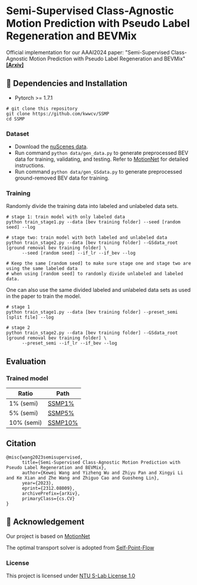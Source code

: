 # Semi-Supervised Class-Agnostic Motion Prediction with Pseudo Label Regeneration and BEVMix
Official implementation for our AAAI2024 paper: "Semi-Supervised Class-Agnostic Motion Prediction with Pseudo Label Regeneration and BEVMix" [**[Arxiv]**](https://arxiv.org/abs/2312.08009)

## 🔨 Dependencies and Installation
- Pytorch >= 1.7.1
```
# git clone this repository
git clone https://github.com/kwwcv/SSMP
cd SSMP
```
### Dataset
- Download the [nuScenes data](https://www.nuscenes.org/).
- Run command `python data/gen_data.py` to generate preprocessed BEV data for training, validating, and testing. Refer to [MotionNet](https://github.com/pxiangwu/MotionNet) for detailed instructions.
- Run command `python data/gen_GSdata.py` to generate preprocessed ground-removed BEV data for training.
### Training

Randomly divide the training data into labeled and unlabeled data sets.
```
# stage 1: train model with only labeled data
python train_stage1.py --data [bev training folder] --seed [random seed] --log

# stage two: train model with both labeled and unlabeled data
python train_stage2.py --data [bev training folder] --GSdata_root [ground removal bev training folder] \
      --seed [random seed] --if_lr --if_bev --log

# Keep the same [random seed] to make sure stage one and stage two are using the same labeled data
# when using [random seed] to randomly divide unlabeled and labeled data.
```

One can also use the same divided labeled and unlabeled data sets as used in the paper to train the model.
```
# stage 1
python train_stage1.py --data [bev training folder] --preset_semi [split file] --log

# stage 2
python train_stage2.py --data [bev training folder] --GSdata_root [ground removal bev training folder] \
      --preset_semi --if_lr --if_bev --log
```

## Evaluation
### Trained model
|Ratio|Path|
|---|---|
|1% (semi)|[SSMP1%](https://drive.google.com/file/d/1l7NC4uLapSMGbWeQtk5808gX0jdB4IjG/view?usp=sharing)|
|5% (semi)|[SSMP5%](https://drive.google.com/file/d/1sPdObVITSxPssICARqJLrFsCUV8FLwgd/view?usp=sharing)|
|10% (semi)|[SSMP10%](https://drive.google.com/file/d/127u-LxePHyE8wyAbyrR9stLAN-vxOiQ6/view?usp=sharing)|
## Citation
```
@misc{wang2023semisupervised,
      title={Semi-Supervised Class-Agnostic Motion Prediction with Pseudo Label Regeneration and BEVMix}, 
      author={Kewei Wang and Yizheng Wu and Zhiyu Pan and Xingyi Li and Ke Xian and Zhe Wang and Zhiguo Cao and Guosheng Lin},
      year={2023},
      eprint={2312.08009},
      archivePrefix={arXiv},
      primaryClass={cs.CV}
}
```

## 🍭 Acknowledgement
Our project is based on
[MotionNet](https://github.com/pxiangwu/MotionNet)

The optimal transport solver is adopted from
[Self-Point-Flow](https://github.com/L1bra1/Self-Point-Flow)

### License
This project is licensed under [NTU S-Lab License 1.0](LICENSE) 
